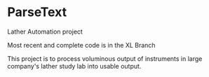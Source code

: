 # ParseText
Lather Automation project

Most recent and complete code is in the XL Branch

This project is to process voluminous output of instruments in large company's lather study lab into usable output.
